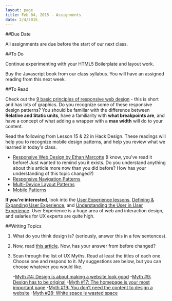 ```yaml
---
layout: page
title: Feb 04, 2015 - Assignments
date: 2/4/2015
---
```


##Due Date

All assignments are due before the start of our next class.

##To Do

Continue experimenting with your HTML5 Boilerplate and layout work.

Buy the Javascript book from our class syllabus.  You will have an assigned reading from this next week.

##To Read

Check out the [9 basic principles of responsive web design](http://blog.froont.com/9-basic-principles-of-responsive-web-design/) - this is short and has lots of graphics.  Do you recognize some of these responsive design patterns?  You should be familiar with the difference between **Relative and Static units**, have a familiarity with **what breakpoints are**, and have a concept of what adding a wrapper with a **max width** will do to your content.

Read the following from Lesson 15 & 22 in Hack Design.  These readings will help you to recognize mobile design patterns, and help you review what we learned in today's class.

- [Responsive Web Design by Ethan Marcotte](http://alistapart.com/article/responsive-web-design) (I know, you've read it before!  Just wanted to remind you it exists.  Do you understand anything about this article more now than you did before?  How has your understanding of this topic changed?)
- [Responsive Navigation Patterns](http://bradfrost.com/blog/web/responsive-nav-patterns/)
- [Multi-Device Layout Patterns](http://www.lukew.com/ff/entry.asp?1514)
- [Mobile Patterns](http://www.mobile-patterns.com/)

**If you're interested**, look into the [User Experience lessons](https://hackdesign.org/lessons/9), [Defining & Expanding User Experience](https://hackdesign.org/lessons/11), and [Understanding the User in User Experience](https://hackdesign.org/lessons/12).  User Experience is a huge area of web and interaction design, and salaries for UX experts are quite high.

##Writing Topics

1) What do you think design is?  (seriously, answer this in a few sentences).

2) Now, read [this article](https://ia.net/know-how/learning-to-see).  Now, has your answer from before changed?

3) Scan through the list of UX Myths.  Read at least the titles of each one.  Choose one and respond to it.  My suggestions are below, but you can choose whatever you would like.
    
    -[Myth #4: Design is about making a website look good](http://uxmyths.com/post/654070104/myth-design-is-about-making-a-website-look-good)
    -[Myth #9: Design has to be original](http://uxmyths.com/post/712377283/myth-9-design-has-to-be-original)
    -[Myth #17: The homepage is your most important page](http://uxmyths.com/post/717779908/myth-the-homepage-is-your-most-important-page)
    -[Myth #19: You don’t need the content to design a website](http://uxmyths.com/post/718187422/myth-you-dont-need-the-content-to-design-a-website)
    -[Myth #28: White space is wasted space](http://uxmyths.com/post/2059998441/myth-28-white-space-is-wasted-space)